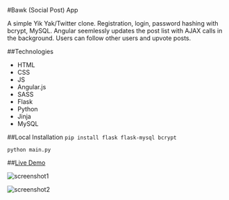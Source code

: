 #Bawk (Social Post) App

A simple Yik Yak/Twitter clone. Registration, login, password hashing with bcrypt, MySQL. Angular seemlessly updates the post list with AJAX calls in the background. Users can follow other users and upvote posts.

##Technologies
* HTML
* CSS
* JS
* Angular.js
* SASS
* Flask
* Python
* Jinja
* MySQL

##Local Installation
`pip install flask flask-mysql bcrypt`

`python main.py`

##[Live Demo](bawk.ericettensohn.com)

![screenshot1](http://i.imgur.com/k9DRhLF.png)

![screenshot2](http://i.imgur.com/dyJxrBz.png)
